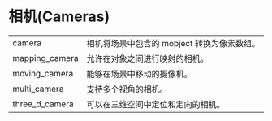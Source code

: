 # 相机(Cameras)

|||
|-|-|
camera|相机将场景中包含的 mobject 转换为像素数组。
mapping_camera|允许在对象之间进行映射的相机。
moving_camera|能够在场景中移动的摄像机。
multi_camera|支持多个视角的相机。
three_d_camera|可以在三维空间中定位和定向的相机。
